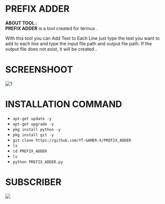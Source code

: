# PREFIX ADDER
**ABOUT TOOL :**<br>
**PREFIX ADDER** is a tool created for termux .

With this tool you can Add Text to Each Line just type the text you want to add to each line and type the input file path and output file path. If the output file does not exist, it will be created **.**

# SCREENSHOOT
![1](hhh)

# INSTALLATION COMMAND
* `apt-get update -y`
* `apt-get upgrade -y`
* `pkg install python -y`
* `pkg install git -y`
* `git clone https://github.com/YT-GAMER-X/PREFIX_ADDER`
* `ls`
* `cd PREFIX_ADDER`
* `ls`
* `python PREFIX_ADDER.py`

# SUBSCRIBER
<a href="https://youtube.com/channel/UCtKNEQ-tZiyJn73saSnNmlw"><img src="https://img.shields.io/badge/subcribe-YouTube-red.svg"> 
